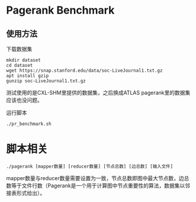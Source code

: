 # Pagerank Benchmark

## 使用方法
下载数据集
```shell
mkdir dataset
cd dataset
wget https://snap.stanford.edu/data/soc-LiveJournal1.txt.gz
apt install gzip
gunzip soc-LiveJournal1.txt.gz
```
测试使用的是CXL-SHM里提供的数据集，之后换成ATLAS pagerank里的数据集应该也没问题。

运行脚本
```shell
./pr_benchmark.sh
```

# 脚本相关
```shell
./pagerank [mapper数量] [reducer数量] [节点总数] [边总数] [输入文件]
```
mapper数量与reducer数量需要设置为一致，节点总数即图中最大节点数，边总数等于文件行数（Pagerank是一个用于计算图中节点重要性的算法，数据集以邻接表形式给出）。